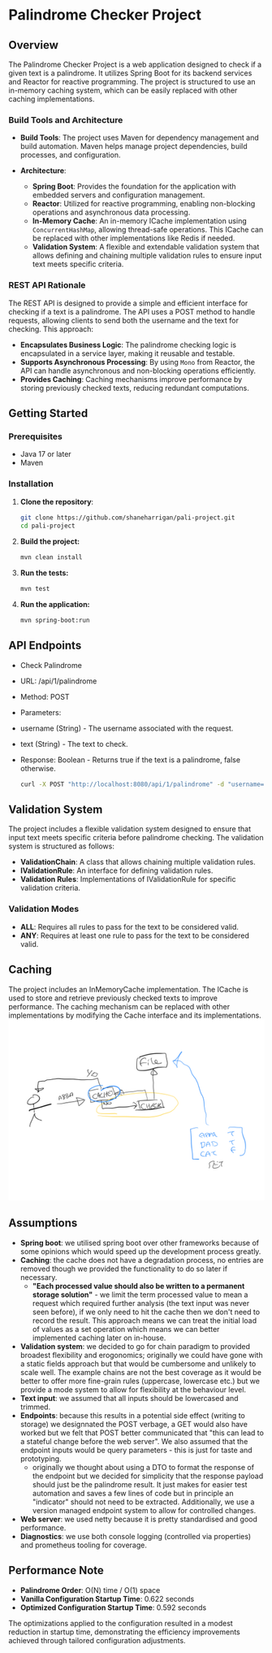 # Palindrome Checker Project

## Overview

The Palindrome Checker Project is a web application designed to check if a given text is a palindrome. It utilizes Spring Boot for its backend services and Reactor for reactive programming. The project is structured to use an in-memory caching system, which can be easily replaced with other caching implementations.

### Build Tools and Architecture

- **Build Tools**: The project uses Maven for dependency management and build automation. Maven helps manage project dependencies, build processes, and configuration.
  
- **Architecture**:
  - **Spring Boot**: Provides the foundation for the application with embedded servers and configuration management.
  - **Reactor**: Utilized for reactive programming, enabling non-blocking operations and asynchronous data processing.
  - **In-Memory Cache**: An in-memory ICache implementation using `ConcurrentHashMap`, allowing thread-safe operations. This ICache can be replaced with other implementations like Redis if needed.
  - **Validation System**: A flexible and extendable validation system that allows defining and chaining multiple validation rules to ensure input text meets specific criteria.

### REST API Rationale

The REST API is designed to provide a simple and efficient interface for checking if a text is a palindrome. The API uses a POST method to handle requests, allowing clients to send both the username and the text for checking. This approach:
- **Encapsulates Business Logic**: The palindrome checking logic is encapsulated in a service layer, making it reusable and testable.
- **Supports Asynchronous Processing**: By using `Mono` from Reactor, the API can handle asynchronous and non-blocking operations efficiently.
- **Provides Caching**: Caching mechanisms improve performance by storing previously checked texts, reducing redundant computations.

## Getting Started

### Prerequisites

- Java 17 or later
- Maven

### Installation

1. **Clone the repository**:

   ```bash
   git clone https://github.com/shaneharrigan/pali-project.git
   cd pali-project
   ```
2. **Build the project:**
   ```bash
   mvn clean install
   ```
3. **Run the tests:**
   ```bash
   mvn test
   ```
3. **Run the application:**
   ```bash
   mvn spring-boot:run
   ```
## API Endpoints

- Check Palindrome
- URL: /api/1/palindrome
- Method: POST
- Parameters:
- username (String) - The username associated with the request.
- text (String) - The text to check.
- Response: Boolean - Returns true if the text is a palindrome, false otherwise.

  ```bash
  curl -X POST "http://localhost:8080/api/1/palindrome" -d "username=user&text=madam"
  ```
## Validation System
The project includes a flexible validation system designed to ensure that input text meets specific criteria before palindrome checking. The validation system is structured as follows:

- **ValidationChain**: A class that allows chaining multiple validation rules.
- **IValidationRule**: An interface for defining validation rules.
- **Validation Rules**: Implementations of IValidationRule for specific validation criteria.

### Validation Modes
- **ALL**: Requires all rules to pass for the text to be considered valid.
- **ANY**: Requires at least one rule to pass for the text to be considered valid.

## Caching

The project includes an InMemoryCache implementation. The ICache is used to store and retrieve previously checked texts to improve performance. The caching mechanism can be replaced with other implementations by modifying the Cache interface and its implementations.
![Caching image](images/caching.png)
## Assumptions
- **Spring boot**: we utilised spring boot over other frameworks because of some opinions which would speed up the development process greatly.
- **Caching**: the cache does not have a degradation process, no entries are removed though we provided the functionality to do so later if necessary.
   - **"Each processed value should also be written to a permanent storage solution"** - we limit the term processed value to mean a request which required further analysis (the text input was never seen before), if we only need to hit the cache then we don't need to record the result. This approach means we can treat the initial load of values as a set operation which means we can better implemented caching later on in-house.
- **Validation system**: we decided to go for chain paradigm to provided broadest flexibility and erogonomics; originally we could have gone with a static fields approach but that would be cumbersome and unlikely to scale well. The example chains are not the best coverage as it would be better to offer more fine-grain rules (uppercase, lowercase etc.) but we provide a mode system to allow for flexibility at the behaviour level.
- **Text input**: we assumed that all inputs should be lowercased and trimmed.
- **Endpoints**: because this results in a potential side effect (writing to storage) we designnated the POST verbage, a GET would also have worked but we felt that POST better communicated that "this can lead to a stateful change before the web server". We also assumed that the endpoint inputs would be query parameters - this is just for taste and prototyping.
   - originally we thought about using a DTO to format the response of the endpoint but we decided for simplicity that the response payload should just be the palindrome result. It just makes for easier test automation and saves a few lines of code but in principle an "indicator" should not need to be extracted. Additionally, we use a version managed endpoint system to allow for controlled changes.
- **Web server**: we used netty because it is pretty standardised and good performance.
- **Diagnostics**: we use both console logging (controlled via properties) and prometheus tooling for coverage.

## Performance Note
- **Palindrome Order**: O(N) time / O(1) space
- **Vanilla Configuration Startup Time**: 0.622 seconds
- **Optimized Configuration Startup Time**: 0.592 seconds

The optimizations applied to the configuration resulted in a modest reduction in startup time, demonstrating the efficiency improvements achieved through tailored configuration adjustments.
